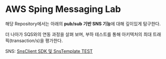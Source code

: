 # AWS Sping Messaging Lab


해당 Repository에서는 아래의 **pub/sub 기반 SNS 기능**에 대해 깊이있게 탐구한다.  

더 나아가 SQS와의 연동 과정을 살펴 보며, 부하 테스트를 통해 아키텍처의 최대 트래픽(transaction/s)을 평가한다.

SNS: [SnsClient SDK 및 SnsTemplate TEST](https://github.com/Seongju-Lee/AWSpring-Messaging-Lab/blob/main/src/test/java/awsspringmessaginglab/sj/sns/README.md)
